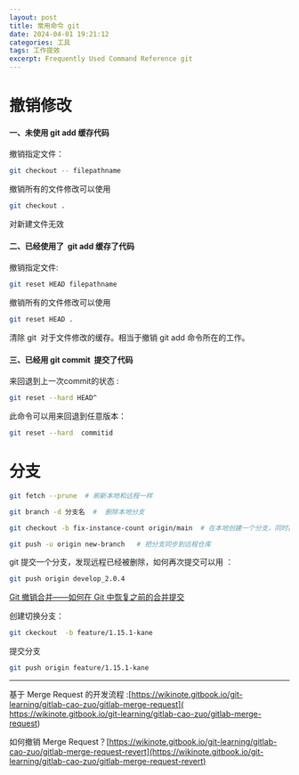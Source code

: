 ```yaml
---
layout: post
title: 常用命令 git 
date: 2024-04-01 19:21:12
categories: 工具
tags: 工作提效
excerpt: Frequently Used Command Reference git
---
```


# 撤销修改

#### 一、未使用 git add 缓存代码

撤销指定文件： 

```sh
git checkout -- filepathname
``` 

撤销所有的文件修改可以使用 

```sh
git checkout .
```

对新建文件无效

####  二、已经使用了  git add 缓存了代码

撤销指定文件:  

```sh
git reset HEAD filepathname
```

撤销所有的文件修改可以使用  

```sh 
git reset HEAD .
``` 

清除 git  对于文件修改的缓存。相当于撤销 git add 命令所在的工作。

####  三、已经用 git commit  提交了代码

来回退到上一次commit的状态 :

```sh 
git reset --hard HEAD^ 
```

此命令可以用来回退到任意版本：

```sh 
git reset --hard  commitid

```

# 分支

```sh
git fetch --prune  # 刷新本地和远程一样

git branch -d 分支名  #  删除本地分支

git checkout -b fix-instance-count origin/main  # 在本地创建一个分支，同时把远程的分支同步下来

git push -u origin new-branch   # 把分支同步到远程仓库
```

git 提交一个分支，发现远程已经被删除，如何再次提交可以用 ：

```sh
git push origin develop_2.0.4
```

[Git 撤销合并——如何在 Git 中恢复之前的合并提交](https://www.freecodecamp.org/chinese/news/git-undo-merge-how-to-revert-the-last-merge-commit-in-git/)


创建切换分支：

```sh 
git ckeckout  -b feature/1.15.1-kane
```
提交分支

```sh 
git push origin feature/1.15.1-kane 
``` 

-----

基于 Merge Request 的开发流程 :[https://wikinote.gitbook.io/git-learning/gitlab-cao-zuo/gitlab-merge-request]( https://wikinote.gitbook.io/git-learning/gitlab-cao-zuo/gitlab-merge-request)

如何撤销 Merge Request？[https://wikinote.gitbook.io/git-learning/gitlab-cao-zuo/gitlab-merge-request-revert](https://wikinote.gitbook.io/git-learning/gitlab-cao-zuo/gitlab-merge-request-revert)